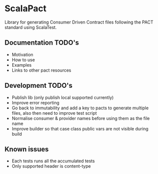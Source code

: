 # ScalaPact
Library for generating Consumer Driven Contract files following the PACT standard using ScalaTest.

## Documentation TODO's
- Motivation
- How to use
- Examples
- Links to other pact resources

## Development TODO's
- Publish lib (only publish local supported currently)
- Improve error reporting
- Go back to immutability and add a key to pacts to generate multiple files, also then need to improve test script
- Normalise consumer & provider names before using them as the file name
- Improve builder so that case class public vars are not visible during build 

## Known issues
- Each tests runs all the accumulated tests
- Only supported header is content-type